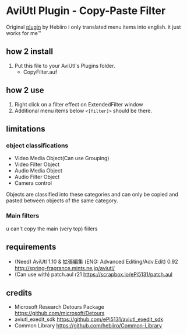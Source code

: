 # AviUtl Plugin - Copy-Paste Filter

Original [plugin](https://github.com/hebiiro/AviUtl-Plugin-CopyFilter) by Hebiiro
i only translated menu items into english. it just works for me:tm:

## how 2 install

1. Put this file to your AviUtl's Plugins folder.
	* CopyFilter.auf

## how 2 use

1. Right click on a filter effect on ExtendedFilter window
2. Additional menu items below `<[filter]>` should be there.

## limitations

### object classifications

* Video Media Object(Can use Grouping)
* Video Filter Object
* Audio Media Object
* Audio Filter Object
* Camera control

Objects are classified into these categories and can only be copied and pasted between objects of the same category.

### Main filters

u can't copy the main (very top) fiilers

## requirements

* (Need) AviUtl 1.10 & 拡張編集 (ENG: Advanced Editing/Adv.Edit) 0.92 http://spring-fragrance.mints.ne.jp/aviutl/
* (Can use with) patch.aul r21 https://scrapbox.io/ePi5131/patch.aul

## credits

* Microsoft Research Detours Package https://github.com/microsoft/Detours
* aviutl_exedit_sdk https://github.com/ePi5131/aviutl_exedit_sdk
* Common Library https://github.com/hebiiro/Common-Library
